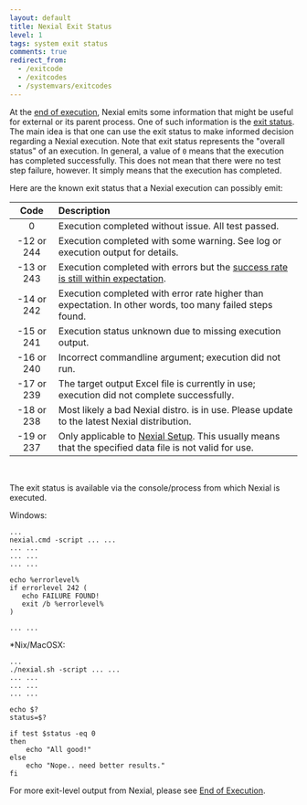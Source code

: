 ```yaml
---
layout: default
title: Nexial Exit Status
level: 1
tags: system exit status
comments: true
redirect_from:
  - /exitcode
  - /exitcodes
  - /systemvars/exitcodes
---
```


At the [end of execution](endofexecution), Nexial emits some information that might be useful for external or its parent
process. One of such information is the <a href="https://en.wikipedia.org/wiki/Exit_status" class="external-link" 
target="nexial_link">exit status</a>. The main idea is that one can use the exit status to make informed decision 
regarding a Nexial execution. Note that exit status represents the "overall status" of an execution. In general, a value
of `0` means that the execution has completed successfully. This does not mean that there were no test step failure, 
however. It simply means that the execution has completed.

Here are the known exit status that a Nexial execution can possibly emit:

| Code      | Description                                                                                              |
|:---------:|:---------------------------------------------------------------------------------------------------------|
|0          |Execution completed without issue. All test passed.                                                       |
|-12 or 244 |Execution completed with some warning. See log or execution output for details.                           |
|-13 or 243 |Execution completed with errors but the [success rate is still within expectation](index#nexial.minExecSuccessRate). |
|-14 or 242 |Execution completed with error rate higher than expectation. In other words, too many failed steps found. |
|-15 or 241 |Execution status unknown due to missing execution output.                                                 |
|-16 or 240 |Incorrect commandline argument; execution did not run.                                                    |
|-17 or 239 |The target output Excel file is currently in use; execution did not complete successfully.                |
|-18 or 238 |Most likely a bad Nexial distro. is in use. Please update to the latest Nexial distribution.              |
|-19 or 237 |Only applicable to [Nexial Setup](../userguide/BatchFiles.html#nexial-setupcmd--nexial-setupsh). This usually means that the specified data file is not valid for use. |

<br/>

The exit status is available via the console/process from which Nexial is executed.

Windows:
```
...
nexial.cmd -script ... ...
... ...
... ...
... ...

echo %errorlevel%
if errorlevel 242 (
   echo FAILURE FOUND!
   exit /b %errorlevel%
)

... ...
```

*Nix/MacOSX:
```
...
./nexial.sh -script ... ...
... ...
... ...
... ...

echo $?
status=$?

if test $status -eq 0
then
    echo "All good!"
else
    echo "Nope.. need better results."
fi
```

For more exit-level output from Nexial, please see [End of Execution](endofexecution).